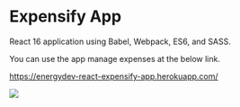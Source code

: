 # Expensify App

React 16 application using Babel, Webpack, ES6, and SASS. 

You can use the app manage expenses at the below link.

https://energydev-react-expensify-app.herokuapp.com/

<img src="https://energydev.github.io/images/ReadMe/ExpensifyApp.JPG"/>